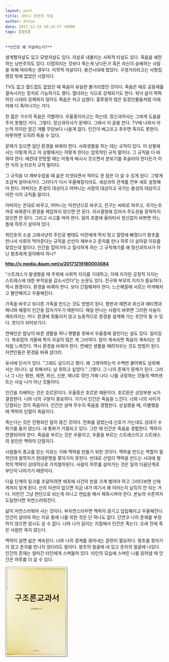 ```yaml
---
layout: post
title: 샤이니 종현의 자살
author: drkim
date: 2017-12-19 20:24:57 +0900
tags: [컬럼]
---
```


    **인간은 왜 자살하는가?**

  


생계형자살도 있고 모방자살도 있다. 자살로 내몰리는 사회적 타살도 있다. 죽음을 예찬하는 낭만주의도 있다. 더렵혀지는 것보다 죽는게 낫다든가 혹은 자신이 숭배하는 사람을 위해 따라죽는 경우다. 미학적 자살이다. 봉건시대에 많았다. 구경거리라고는 사형집행장 밖에 없었던 시절이다. 

  


TV도 없고 월드컵도 없었던 때 죽음이 유일한 볼거리였던 것이다. 죽음은 때로 공동체를 결속시키는 장치로 기능하기도 했다. 열녀라는 식으로 강제되기도 한다. 워낙 삶이 팍팍하던 시대라 강제하지 않아도 죽음은 차고 넘쳤다. 홍루몽의 많은 등장인물들처럼 이래 저래 다 죽어나가는 거다. 

  


한 젊은 가수의 죽음은 각별하다. 우울증이라고는 하는데. 정신과의사는 그에게 도움을 주지 못했던 거다. 그렇다. 정신과의사가 문제다. 그래서 이 글을 쓴다. TV에 나와서 아는척 하지만 알긴 개뿔 무당보다 나을게 없다. 인간이 배고프고 추우면 죽지도 못한다. 따뜻하면 오히려 죽을 수 있다.

  


문제가 있으면 일단 환경을 바꿔야 한다. 사회생활을 하는 데는 규칙이 있다. 이 상황에서는 이렇게 하고 저 상황에서는 저렇게 한다는 암묵적인 규칙 말이다. 그 규칙을 다 바꿔야 한다. 예컨대 민망할 때는 이렇게 배시시 웃으면서 분위기를 추슬러야 한다든가 이런 식의 눈치코치 규칙 말이다.

  


그 규칙을 다 깨부수었을 때 삶은 리셋되면서 적어도 한 참은 더 살 수 있게 된다. 그렇게 조금씩 살아내기다. 그러다가 다시 우울해질지라도. 세상과의 관계를 전부 새로 설정해야 한다. 아버지는 존경의 대상이고 어머니는 사랑의 대상이고 국가는 충성의 대상이고 이런 식의 규칙들 말이다. 

  


아버지는 꼰대로 바꾸고, 어머니는 미친년으로 바꾸고, 친구는 씨바로 바꾸고, 국가는조까로 바꿔준다.환경을 제압하지 않으면 안 된다. 의사결정에 있어서 주도권을 장악하지 않으면 안 된다. 그리고 사고를 쳐야 한다. 일의 흐름에 올라타서 정신없이 바쁘면 어느 틈에 하루가 살아져 있다.

  


최인호의 소설 고래사냥의 주인공 병태도 미란에게 딱지 맞고 절망에 빠졌다가 왕초를 만나서 사회의 먹어준다는 규칙을 산산이 깨부수고 춘자를 만나 하루 더 살아갈 이유를 찾았는데 말이다. 인간을 잡아가두고 질식하게 하는 그 규칙깨기를 왜 정신과의사가 아닌 왕초에게 알아봐야 하나?

  



**http://v.media.daum.net/v/20171219180003084**

  


“스트레스가 발생했을 때 주위에 사회적 지지를 기대하고, 이때 지각된 긍정적 지지는 스트레스에 대한 부적응을 감소시킨다”는 논문도 있다. 친구와 부모의 지지가 중요하다. 역시 환경이다. 환경을 바꿔야 한다. 보다 긴밀해져야 한다. 느슨해질때 서로는 어색해지고 불안해지고 우울해진다.

  


가족을 바꾸고 또다른 가족을 만드는 것도 방법이 된다. 평판과 체면과 위신과 에티켓과 매너와 예절이 인간을 잡아가두기 때문이다. 매일 만나는 사람이 바뀌면 그러한 사슬이 깨뜨려지는 거다. 환경에 휘둘리지 않고 능동적으로 환경을 설계해 가는 초인이 될 수 있다. 붓다가 되어보기다.

  


연예인은 밤낮이 바뀐 생활을 하니 햇볕을 못봐서 우울증에 걸린다는 설도 있다. 일리있다. 북유럽의 겨울에 특히 자살이 많은 게 그러하다. 밤이 계속되면 죽음이 계속되는 것처럼 느껴진다. 역시 환경을 바꿔야 한다. 연예인 생활을 때려치우는 것도 방법이 된다. 자연인들은 환경을 바꿔 살더라. 

  


유서에 단서가 있다. “그래도 살으라고 했다. 왜 그래야하는지 수백번 물어봐도 날위해서는 아니다. 널 위해서다. 날 위하고 싶었다.” 그렇다. 그 나의 존재가 문제가 된다. 그러나 그 나는 평판, 체면, 위신, 신분, 매너로 깎인 가짜 나다. 나를 규정하는 것들의 백퍼센트는 사실 나가 아닌 것들이다. 

  


인간을 지배하는 것은 호르몬이다. 우울증은 호르몬 때문이다. 호르몬은 상당부분 뇌가 결정한다. 나와 너의 구분이 중요하다. 거기서 인간은 죽음을 느낀다. 너와 나의 사이가 단절되는 것이 죽음이다. 인간은 살며 무수히 죽음을 경험한다. 상실했을 때, 이별했을 때 맥락의 단절이 죽음이다.

  


죽는다는 것은 진행되던 일이 끊긴 것이다. 전화를 걸었는데 신호가 가는데도 상대가 수화기를 들지 않는다. 내 통화가 거절되고 있다. 그런 때 인간은 죽음을 경험한다. 맥락이 연결되어야 한다. 죽음을 부르는 것은 우울이고, 우울을 부르는 스트레스이고 스트레스의 원인은 맥락의 단절이다.

  


사람들이 종교를 믿는 이유는 가짜 맥락을 만들기 위한 것이다. 맥락을 만드는 역할이 철학인데 철학자가 현대문명을 쫓아가지 못한다. 반대로 산업이 맥락을 만드는 시대에 철학의 맥락이 상대적으로 가치절하된다. 사람이 하루를 살아가는 것은 일의 다음단계로 부단히 나아가기 때문이다. 

  


다음 단계의 링크를 조달하려면 애초에 사건의 판을 크게 벌여야 하고 그러다보면 신에게까지 닿게 된다. 신의 미션이 없으면 지금 내가 여기서 왜 이러는지 납득이 안 되는 거다. 이런건 그냥 판단으로 되는게 아니고 연습을 해서 체화시켜야 한다. 본능의 수준까지 도달한다면 자연스러워진다.

  


삶이 자연스러워야 사는 것이다. 부자연스러우면 맥락이 끊기고 답답해지고 우울해진다. 인간이 살아야 하는 이유 중에 나를 위한 것은 단 하나도 없다. 단연코 나의 존재를 부정하지 않으면 잠시도 살 수 없다. 너와 나가 갈리는 지점에서 인간은 죽는다. 오래 전에 죽은 사람만 죽지 않는다.

  


맥락이 살면 삶은 계속된다. 너와 나의 경계를 끊어내는 훈련이 필요하다. 왕초를 찾아가지 않고 춘자를 만나지 않더라도 말이다. 왕초의 얼굴에 네 있고 춘자의 얼굴에 나있다. 인간의 존재는 얼마간 타인에게 스며들어 있다. 타인의 모습에 스며든 나를 읽어낼 때 인간은 하루를 더 살 수 있다.

  


![00.jpg](files/attach/images/198/820/909/00.jpg)